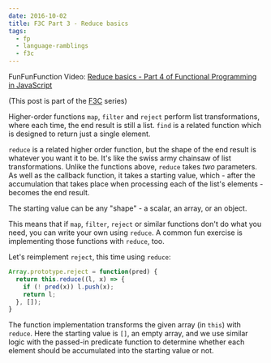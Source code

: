 ```yaml
---
date: 2016-10-02
title: F3C Part 3 - Reduce basics
tags:
  - fp
  - language-ramblings
  - f3c
---
```

FunFunFunction Video: [Reduce basics - Part 4 of Functional Programming in JavaScript](https://www.youtube.com/watch?v=Wl98eZpkp-c&list=PL0zVEGEvSaeEd9hlmCXrk5yUyqUag-n84&index=3)

(This post is part of the [F3C](/blog/posts/2016/10/02/f3c-a-funfunfunction-companion-series/) series)

Higher-order functions `map`, `filter` and `reject` perform list transformations, where each time, the end result is still a list. `find` is a related function which is designed to return just a single element. 

`reduce` is a related higher order function, but the shape of the end result is whatever you want it to be. It's like the swiss army chainsaw of list transformations. Unlike the functions above, `reduce` takes *two* parameters. As well as the callback function, it takes a starting value, which - after the accumulation that takes place when processing each of the list's elements - becomes the end result. 

The starting value can be any "shape" - a scalar, an array, or an object. 

This means that if `map`, `filter`, `reject` or similar functions don't do what you need, you can write your own using `reduce`. A common fun exercise is implementing those functions with `reduce`, too. 

Let's reimplement `reject`, this time using `reduce`:

```javascript
Array.prototype.reject = function(pred) {
  return this.reduce((l, x) => {
    if (! pred(x)) l.push(x);
    return l;
  }, []);
}
```

The function implementation transforms the given array (in `this`) with `reduce`. Here the starting value is `[]`, an empty array, and we use similar logic with the passed-in predicate function to determine whether each element should be accumulated into the starting value or not.
